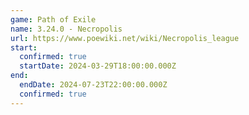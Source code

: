 ```yaml
---
game: Path of Exile
name: 3.24.0 - Necropolis
url: https://www.poewiki.net/wiki/Necropolis_league
start:
  confirmed: true
  startDate: 2024-03-29T18:00:00.000Z
end:
  endDate: 2024-07-23T22:00:00.000Z
  confirmed: true
---
```

